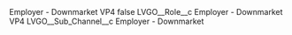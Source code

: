 <?xml version="1.0" encoding="UTF-8"?>
<CustomMetadata xmlns="http://soap.sforce.com/2006/04/metadata" xmlns:xsi="http://www.w3.org/2001/XMLSchema-instance" xmlns:xsd="http://www.w3.org/2001/XMLSchema">
    <label>Employer - Downmarket VP4</label>
    <protected>false</protected>
    <values>
        <field>LVGO__Role__c</field>
        <value xsi:type="xsd:string">Employer - Downmarket VP4</value>
    </values>
    <values>
        <field>LVGO__Sub_Channel__c</field>
        <value xsi:type="xsd:string">Employer - Downmarket</value>
    </values>
</CustomMetadata>
